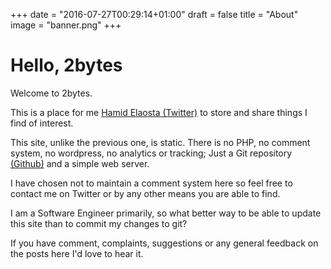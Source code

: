 +++
date = "2016-07-27T00:29:14+01:00"
draft = false
title = "About"
image = "banner.png"
+++

# Hello, 2bytes

Welcome to 2bytes.

This is a place for me [Hamid Elaosta (Twitter)](https://twitter.com/alias_neo_one) to store and share things I find of interest.

This site, unlike the previous one, is static. There is no PHP, no comment system, no wordpress, no analytics or tracking; Just a Git repository [(Github)](https://github.com/2bytes/website) and a simple web server.

I have chosen not to maintain a comment system here so feel free to contact me on Twitter or by any other means you are able to find.

I am a Software Engineer primarily, so what better way to be able to update this site than to commit my changes to git?

If you have comment, complaints, suggestions or any general feedback on the posts here I'd love to hear it.
